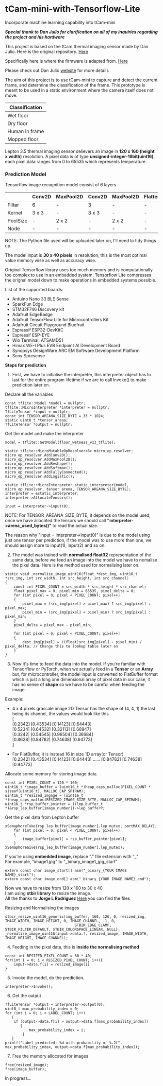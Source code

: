 # tCam-mini-with-Tensorflow-Lite
Incorporate machine learning capability into tCam-mini

***Special thank to Dan Julio for clarification on all of my inquiries regarding the project and his hardware***

This project is based on the tCam thermal imaging sensor made by Dan Julio.
Here is the original repository.
[Here](https://github.com/danjulio/tCam)

Specifically here is where the firmware is adapted from.
[Here](https://github.com/danjulio/tCam/tree/main/tCam-Mini/firmware)

Please check out Dan Julio [website](http://www.danjuliodesigns.com/products/tcam_mini.html) for more details 

The aim of this project is to use tCam-mini to capture and detect the current frame, and determine 
the classification of the frame. This prototype is meant to be used in a static environment where the camera
itself does not move.

| Classification | 
| -------------- | 
|   Wet floor    | 
|   Dry floor    | 
| Human in frame |
|  Mopped floor  |

Lepton 3.5 thermal imaging sensor delievers an image in **120 x 160 (height x width)** resolution. A pixel data is of type **unsigned-integer-16bit(uint16)**,
each pixel data ranges from 0 to 65535 which represents temperature. 

### Prediction Model

Tensorflow image recognition model consist of 6 layers

|        | Conv2D | MaxPool2D | Conv2D | MaxPool2D | Flatten | Dense |
|--------|--------|-----------|--------|-----------|---------|-------|
| Filter |    6   |     -     |   3    |     -     |    -    |   -   |
| Kernel |  3 x 3 |     -     | 3 x 3  |     -     |    -    |   -   |
|PoolSize|    -   |   2 x 2   |    -   |   2 x 2   |    -    |   -   |
| Node   |    -   |     -     |    -   |     -     |    -    |   4   |

NOTE: The Python file used will be uploaded later on, I'll need to tidy things up.

The model input is **30 x 40 pixels** in resolution, this is the most optimal value memory wise as well as accuracy wise.

Original Tensorflow library uses too much memory and is computationally too complex to use in an embedded system.
Tensorflow Lite compresses the orignal model down to make operations in embedded systems possible.

List of the supported boards:

+ Arduino Nano 33 BLE Sense
+ SparkFun Edge
+ STM32F746 Discovery kit
+ Adafruit EdgeBadge
+ Adafruit TensorFlow Lite for Microcontrollers Kit
+ Adafruit Circuit Playground Bluefruit
+ Espressif ESP32-DevKitC
+ Espressif ESP-EYE
+ Wio Terminal: ATSAMD51
+ Himax WE-I Plus EVB Endpoint AI Development Board
+ Synopsys DesignWare ARC EM Software Development Platform
+ Sony Spresense


**Steps for prediction**

1. First, we have to initialise the interpreter, this interpreter object has to last for the entire program lifetime if we are to call Invoke() to make prediction later on.

Declare all the variables
```
const tflite::Model *model = nullptr;
tflite::MicroInterpreter *interpreter = nullptr;
TfLiteTensor *input = nullptr;
const int TENSOR_AREANA_SIZE_BYTE = 33 * 1024;
static uint8_t *tensor_arena;
TfLiteTensor *output = nullptr;

```
Get the model and make the interpreter
```
model = tflite::GetModel(floor_wetness_v13_tflite);

static tflite::MicroMutableOpResolver<6> micro_op_resolver;
micro_op_resolver.AddConv2D();
micro_op_resolver.AddMaxPool2D();
micro_op_resolver.AddReshape();
micro_op_resolver.AddSoftmax();
micro_op_resolver.AddFullyConnected();
micro_op_resolver.AddLogistic();
    
static tflite::MicroInterpreter static_interpreter(model, micro_op_resolver, tensor_arena, TENSOR_AREANA_SIZE_BYTE);
interpreter = &static_interpreter;
interpreter->AllocateTensors();

input = interpreter->input(0);

```

NOTE: For TENSOR_AREANA_SIZE_BYTE, it depends on the model used, once we have allocated the tensors we should call **"interpreter->arena_used_bytes()"** to read the    actual size.

The reason why "input = interpreter->input(0)" is due to the model using just one tensor per prediction, if the model was to use more than one, we should assign more 
to input(1), input(2) and so on.


2. The model was trained with **normalised float32** representation of the same data, before we feed an image into the model we have to nomalise the pixel data. Here is the method used for normalising later on.
```
static void _normalise_image_uint16(float *dest_img, uint16_t *src_img, int src_width, int src_height, int src_channel)
{
    const int PIXEL_COUNT = src_width * src_height * src_channel;
    float pixel_max = 0, pixel_min = 65535, pixel_delta = 0;
    for (int pixel = 0; pixel < PIXEL_COUNT; pixel++)
    {
        pixel_max = (src_img[pixel] > pixel_max) ? src_img[pixel] : pixel_max;
        pixel_min = (src_img[pixel] < pixel_min) ? src_img[pixel] : pixel_min;
    }
    pixel_delta = pixel_max - pixel_min;

    for (int pixel = 0; pixel < PIXEL_COUNT; pixel++)
    {
        dest_img[pixel] = ((float)src_img[pixel] - pixel_min) / pixel_delta; // Change this to lookup table later on
    }
}
```
3. Now it's time to feed the data into the model. If you're familiar with Tensorflow or PyTorch, when we actually feed in a **Tensor** or an **Array** but, for microcontroller, the model input is converted to FlatBuffer format which is just a long one dimensional array of pixel data in our case, it has no sense of **shape** so we have to be careful when feeding the image.

Example:  
+ 4 x 4 pixels grascale image 2D Tensor has the shape of (4, 4, 1) the last being its channel, the values would look like this  
[  
[0.2342] [0.43534] [0.14123] [0.64443]  
[0.5234] [0.64532] [0.32113] [0.68947]  
[0.3242] [0.54545] [0.99504] [0.36684]  
[0.8628] [0.84782] [0.74638] [0.94773]  
]  

+ For FlatBuffer, it is instead 16 in size 1D array(or Tensor)  
[0.2342] [0.43534] [0.14123] [0.64443] ...... [0.84782] [0.74638] [0.94773]  

Allocate some memory for storing image data.  
```
const int PIXEL_COUNT = 120 * 160;
uint16_t *image_buffer = (uint16_t *)heap_caps_malloc(PIXEL_COUNT * sizeof(uint16_t), MALLOC_CAP_SPIRAM);
uint16_t *resized_imgage = (uint16_t *)heap_caps_malloc(RESIZED_IMAGE_SIZE_BYTE, MALLOC_CAP_SPIRAM);
uint16_t *rsp_buffer_pointer = ((lep_buffer_t *)&rsp_lep_buffer[image_number])->lep_bufferP;
```
Get the pixel data from Lepton buffer
```
xSemaphoreTake(rsp_lep_buffer[image_number].lep_mutex, portMAX_DELAY); 
    for (int pixel = 0; pixel < PIXEL_COUNT; pixel++)
    {
        image_buffer[pixel] = rsp_buffer_pointer[pixel];
    }
xSemaphoreGive(rsp_lep_buffer[image_number].lep_mutex);
```
If you're using **embedded image**, replace "." file extension with "_"  
For example, "image1.jpg" to "_binary_image1_jpg_start"
```
extern const char image_start[] asm("_binary_{YOUR IMAGE NAME}_start");
extern const char image_end[] asm("_binary_{YOUR IMAGE NAME}_end");
```
Now we have to resize from 120 x 160 to 30 x 40  
I am using **stbir library** to resize the image.  
All the thanks to **Jorge L Rodriguez**
[Here](https://github.com/nothings/stb/blob/master/stb_image_resize.h) you can find the files

Resizing and Normalising the images
```
stbir_resize_uint16_generic(img_buffer, 160, 120, 0, resized_img, IMAGE_WIDTH, IMAGE_HEIGHT, 0, IMAGE_CHANNEL, -1, 0,
                                STBIR_EDGE_CLAMP, STBIR_FILTER_DEFAULT, STBIR_COLORSPACE_LINEAR, NULL);
_normalise_image_uint16(input->data.f, resized_image, IMAGE_WIDTH, IMAGE_HEIGHT, IMAGE_CHANNEL);
```

4. Feeding in the pixel data, this is **inside the normalising method**
```
const int RESIZED_PIXEL_COUNT = 30 * 40;
for(int i = 0; i < RESIZED_PIXEL_COUNT; i++){
    input->data.f[i] = resized_image[i]
}
```
5. Invoke the model, do the prediction.
```
interpreter->Invoke();
```
6. Get the output
```
TfLiteTensor *output = interpreter->output(0);
uint8_t max_probability_index = 0;
for (int i = 0; i < LABEL_COUNT; i++)
   {
    if (output->data.f[i] > output->data.f[max_probability_index])
       {
           max_probability_index = i;
        }
   }
printf("Label predicted: %d with probability of %.2f", max_probability_index, output->data.f[max_probability_index]);
```
7. Free the memory allocated for images
```
free(resized_image);
free(image_buffer);
```

In progress...





